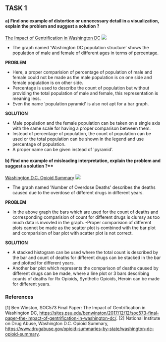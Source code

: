 ## TASK 1

#### a) Find one example of distortion or unnecessary detail in a visualization, explain the problem and suggest a solution ?

[The Impact of Gentrification in Washington DC](https://sites.psu.edu/benwinston/2017/12/12/soc573-final-paper-the-impact-of-gentrification-in-washington-dc/ "Washington DC population structure")
![](https://sites.psu.edu/benwinston/files/2017/12/F1-28kpqz6.png)
- The graph named 'Washington DC population structure' shows the population of male and female of different ages in terms of percentage. 

**PROBLEM**
- Here, a proper comparision of percentage of population of male and female could not be made as the male population is on one side and female population is on other side.
- Percentage is used to describe the count of population but without providing the total population of male and female, this representation is meaning less.
- Even the name  'population pyramid' is also not apt for a bar graph.

**SOLUTION**
- Male population and the female population can be taken on a single axis with the same scale for having a proper comparison between them.
- Instead of percentage of population, the count of population can be used or the total population can be shown in the legend and use percentage of population.
- A proper name can be given instead of 'pyramid'.

#### b) Find one example of misleading interpretation, explain the problem and suggest a solution ?**

[Washington D.C. Opioid Summary](https://www.drugabuse.gov/opioid-summaries-by-state/washington-dc-opioid-summary "Washington D.C. Opioid Summary")
![](https://d14rmgtrwzf5a.cloudfront.net/sites/default/files/fig1dc.jpg)
- The graph named 'Number of Overdose Deaths' describes the deaths caused due to the overdose of different drugs in different years.

**PROBLEM**
- In the above graph the bars which are used for the count of deaths and corresponding comparision of count for different drugs is clumsy as too much data is invovled in the graph.
-Proper comparision of different plots cannot be made as the scatter plot is combined with the bar plot and comparision of bar plot with scatter plot is not correct.

**SOLUTION**
- A stacked histogram can be used where the total count is described by the bar and count of deaths for different drugs can be stacked in the bar and plotted for different years.
- Another bar plot which represents the comparison of deaths caused by different drugs can be made, where a line plot or 3 bars describing counts of deaths for Rx Opioids, Synthetic Opioids, Heroin can be made for different years.

### References
[1] Ben Winston, SOC573 Final Paper: The Impact of Gentrification in Washington DC, https://sites.psu.edu/benwinston/2017/12/12/soc573-final-paper-the-impact-of-gentrification-in-washington-dc/.
[2] National Institute on Drug Abuse, Washington D.C. Opioid Summary, https://www.drugabuse.gov/opioid-summaries-by-state/washington-dc-opioid-summary.
